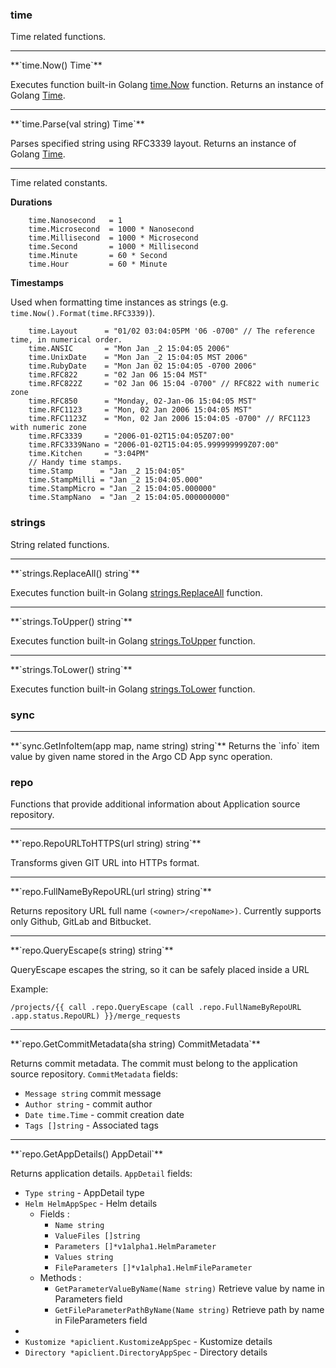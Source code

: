 ### **time**
Time related functions.

<hr>
**`time.Now() Time`**

Executes function built-in Golang [time.Now](https://golang.org/pkg/time/#Now) function. Returns an instance of
Golang [Time](https://golang.org/pkg/time/#Time).

<hr>
**`time.Parse(val string) Time`**

Parses specified string using RFC3339 layout. Returns an instance of Golang [Time](https://golang.org/pkg/time/#Time).

<hr>
Time related constants.

**Durations**

```
	time.Nanosecond   = 1
	time.Microsecond  = 1000 * Nanosecond
	time.Millisecond  = 1000 * Microsecond
	time.Second       = 1000 * Millisecond
	time.Minute       = 60 * Second
	time.Hour         = 60 * Minute
```

**Timestamps**

Used when formatting time instances as strings (e.g. `time.Now().Format(time.RFC3339)`).

```
	time.Layout      = "01/02 03:04:05PM '06 -0700" // The reference time, in numerical order.
	time.ANSIC       = "Mon Jan _2 15:04:05 2006"
	time.UnixDate    = "Mon Jan _2 15:04:05 MST 2006"
	time.RubyDate    = "Mon Jan 02 15:04:05 -0700 2006"
	time.RFC822      = "02 Jan 06 15:04 MST"
	time.RFC822Z     = "02 Jan 06 15:04 -0700" // RFC822 with numeric zone
	time.RFC850      = "Monday, 02-Jan-06 15:04:05 MST"
	time.RFC1123     = "Mon, 02 Jan 2006 15:04:05 MST"
	time.RFC1123Z    = "Mon, 02 Jan 2006 15:04:05 -0700" // RFC1123 with numeric zone
	time.RFC3339     = "2006-01-02T15:04:05Z07:00"
	time.RFC3339Nano = "2006-01-02T15:04:05.999999999Z07:00"
	time.Kitchen     = "3:04PM"
	// Handy time stamps.
	time.Stamp      = "Jan _2 15:04:05"
	time.StampMilli = "Jan _2 15:04:05.000"
	time.StampMicro = "Jan _2 15:04:05.000000"
	time.StampNano  = "Jan _2 15:04:05.000000000"
```

### **strings**
String related functions.

<hr>
**`strings.ReplaceAll() string`**

Executes function built-in Golang [strings.ReplaceAll](https://pkg.go.dev/strings#ReplaceAll) function.

<hr>
**`strings.ToUpper() string`**

Executes function built-in Golang [strings.ToUpper](https://pkg.go.dev/strings#ToUpper) function.

<hr>
**`strings.ToLower() string`**

Executes function built-in Golang [strings.ToLower](https://pkg.go.dev/strings#ToLower) function.

### **sync**

<hr>
**`sync.GetInfoItem(app map, name string) string`**
Returns the `info` item value by given name stored in the Argo CD App sync operation.

### **repo**
Functions that provide additional information about Application source repository.
<hr>
**`repo.RepoURLToHTTPS(url string) string`**

Transforms given GIT URL into HTTPs format.

<hr>
**`repo.FullNameByRepoURL(url string) string`**

Returns repository URL full name `(<owner>/<repoName>)`. Currently supports only Github, GitLab and Bitbucket.

<hr>
**`repo.QueryEscape(s string) string`**

QueryEscape escapes the string, so it can be safely placed inside a URL

Example:
```
/projects/{{ call .repo.QueryEscape (call .repo.FullNameByRepoURL .app.status.RepoURL) }}/merge_requests
```

<hr>
**`repo.GetCommitMetadata(sha string) CommitMetadata`**

Returns commit metadata. The commit must belong to the application source repository. `CommitMetadata` fields:

* `Message string` commit message
* `Author string` - commit author
* `Date time.Time` - commit creation date
* `Tags []string` - Associated tags

<hr>
**`repo.GetAppDetails() AppDetail`**

Returns application details. `AppDetail` fields:

* `Type string` - AppDetail type
* `Helm HelmAppSpec` - Helm details
  * Fields :
    * `Name string`
    * `ValueFiles []string`
    * `Parameters []*v1alpha1.HelmParameter`
    * `Values string`
    * `FileParameters []*v1alpha1.HelmFileParameter`
  * Methods :
    * `GetParameterValueByName(Name string)` Retrieve value by name in Parameters field
    * `GetFileParameterPathByName(Name string)` Retrieve path by name in FileParameters field
*
* `Kustomize *apiclient.KustomizeAppSpec` - Kustomize details
* `Directory *apiclient.DirectoryAppSpec` - Directory details

